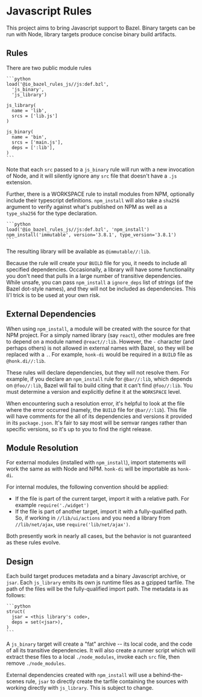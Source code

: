 # Javascript Rules
This project aims to bring Javascript support to Bazel. Binary targets can be
run with Node, library targets produce concise binary build artifacts.

## Rules
There are two public module rules

    ```python
    load('@io_bazel_rules_js//js:def.bzl',
      'js_binary',
      'js_library')

    js_library(
      name = 'lib',
      srcs = ['lib.js']
    )

    js_binary(
      name = 'bin',
      srcs = ['main.js'],
      deps = [':lib'],
    )
    ```

Note that each `src` passed to a `js_binary` rule will run with a new invocation
of Node, and it will silently ignore any `src` file that doesn't have a `.js`
extension.

Further, there is a WORKSPACE rule to install modules from NPM, optionally
include their typescript definitions. `npm_install` will also take a `sha256`
argument to verify against what's published on NPM as well as a `type_sha256`
for the type declaration.

    ```python
    load('@io_bazel_rules_js//js:def.bzl', 'npm_install')
    npm_install('immutable', version='3.8.1', type_version='3.8.1')
    ```

The resulting library will be available as `@immutable//:lib`.

Because the rule will create your `BUILD` file for you, it needs to include all
specified dependencies. Occasionally, a library will have some functionality you
don't need that pulls in a large number of transitive dependencies. While
unsafe, you can pass `npm_install` a `ignore_deps` list of strings (of the Bazel
dot-style names), and they will not be included as dependencies. This li'l trick
is to be used at your own risk.

## External Dependencies
When using `npm_install`, a module will be created with the source for that NPM
project. For a simply named library (say `react`), other modules are free to
depend on a module named `@react//:lib`. However, the `-` character (and perhaps
others) is not allowed in external names with Bazel, so they will be replaced
with a `.`. For example, `honk-di` would be required in a `BUILD` file as
`@honk.di//:lib`.

These rules will declare dependencies, but they will not resolve them. For
example, if you declare an `npm_install` rule for `@bar//:lib`, which depends on
`@foo//:lib`, Bazel will fail to build citing that it can't find `@foo//:lib`.
You must determine a version and explicitly define it at the `WORKSPACE` level.

When encountering such a resolution error, it's helpful to look at the file
where the error occurred (namely, the `BUILD` file for `@bar//:lib`). This
file will have comments for the all of its dependencies and versions it provided
in its `package.json`. It's fair to say most will be semvar ranges rather than
specific versions, so it's up to you to find the right release.

## Module Resolution
For external modules (installed with `npm_install`), import statements will work
the same as with Node and NPM. `honk-di` will be importable as `honk-di`.

For internal modules, the following convention should be applied:
  * If the file is part of the current target, import it with a relative path.
    For example `require('./widget')`
  * If the file is part of another target, import it with a fully-qualified
    path. So, if working in `//lib/ui/actions` and you need a library from
    `//lib/net/ajax`, use `require('lib/net/ajax')`.

Both presently work in nearly all cases, but the behavior is not guaranteed as
these rules evolve.

## Design
Each build target produces metadata and a binary Javascript archive, or `jsar`.
Each `js_library` emits its own js runtime files as a gzipped tarfile. The path
of the files will be the fully-qualified import path. The metadata is as
follows:

    ```python
    struct(
      jsar = <this library's code>,
      deps = set(<jsar>),
    )
    ```

A `js_binary` target will create a "fat" archive -- its local code, and the code
of all its transitive dependencies. It will also create a runner script which
will extract these files to a local `./node_modules`, invoke each `src` file,
then remove `./node_modules`.

External dependencies created with `npm_install` will use a behind-the-scenes
rule, `jsar` to directly create the tarfile containing the sources with working
directly with `js_library`. This is subject to change.
